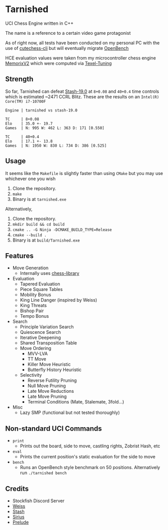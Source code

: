 
# Tarnished
UCI Chess Engine written in C++

The name is a reference to a certain video game protagonist

As of right now, all tests have been conducted on my personal PC with the use of [cutechess-cli](https://github.com/cutechess/cutechess/tree/master) but will eventually migrate [OpenBench](https://github.com/AndyGrant/OpenBench)

HCE evaluation values were taken from my microcontroller chess engine [MemorixV2](https://github.com/Bobingstern/MemorixV2) which were computed via [Texel-Tuning](https://github.com/AndyGrant/Ethereal/blob/master/Tuning.pdf)

## Strength
So far, Tarnished can defeat [Stash-19.0](https://gitlab.com/mhouppin/stash-bot) at `8+0.08` and `40+0.4` time controls which is estimated ~2471 CCRL Blitz. These are the results on an `Intel(R) Core(TM) i7-10700F`

`Engine | tarnished vs stash-19.0`

```
TC     | 8+0.08
Elo    | 35.0 +- 19.7
Games  | N: 995 W: 462 L: 363 D: 171 [0.550]
```
```
TC     | 40+0.4
Elo    | 17.1 +- 13.8
Games  | N: 1950 W: 830 L: 734 D: 386 [0.525]
``` 

## Usage
It seems like the `Makefile` is slightly faster than using `CMake` but you may use whichever one you wish 
1. Clone the repository.
2. `make`
3. Binary is at `tarnished.exe`

Alternatively,

1. Clone the repository.
2. `mkdir build && cd build`
3. `cmake .. -G Ninja -DCMAKE_BUILD_TYPE=Release`
4. `cmake --build .`
5. Binary is at `build/Tarnished.exe`

## Features

- Move Generation
    - Internally uses [chess-library](https://disservin.github.io/chess-library/)
- Evaluation
    - Tapered Evaluation
    - Piece Square Tables
    - Mobility Bonus
    - King Line Danger (inspired by Weiss)
    - King Threats
    - Bishop Pair
    - Tempo Bonus
- Search
    - Principle Variation Search
    - Quiescence Search
    - Iterative Deepening
    - Shared Transposition Table
    - Move Ordering
        - MVV-LVA
        - TT Move
        - Killer Move Heuristic 
        - Butterfly History Heuristic
    - Selectivity
        - Reverse Futility Pruning
        - Null Move Pruning
        - Late Move Reductions
        - Late Move Pruning
        - Terminal Conditions (Mate, Stalemate, 3fold...)
 - Misc
     - Lazy SMP (functional but not tested thoroughly)

## Non-standard UCI Commands

- `print`
    - Prints out the board, side to move, castling rights, Zobrist Hash, etc
- `eval`
    - Prints the current position's static evaluation for the side to move
- `bench`
    - Runs an OpenBench style benchmark on 50 positions. Alternatively run `./tarnished bench`

## Credits
- Stockfish Discord Server
- [Weiss](https://github.com/TerjeKir/Weiss)
- [Stash](https://github.com/mhouppin/stash-bot)
- [Sirius](https://github.com/mcthouacbb/Sirius)
- [Prelude](https://git.nocturn9x.space/Quinniboi10/Prelude)